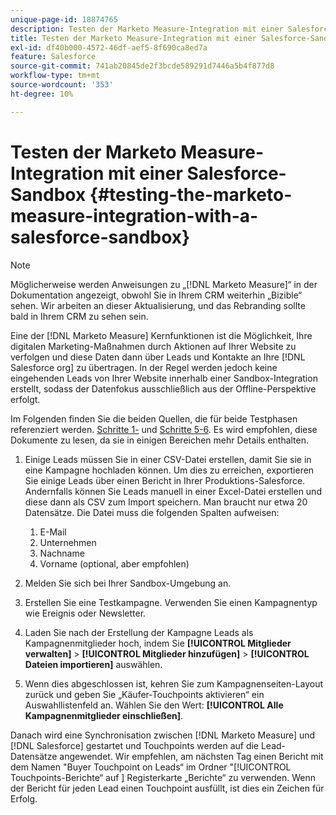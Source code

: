 ```yaml
---
unique-page-id: 18874765
description: Testen der Marketo Measure-Integration mit einer Salesforce-Sandbox - [!DNL Marketo Measure]
title: Testen der Marketo Measure-Integration mit einer Salesforce-Sandbox
exl-id: df40b000-4572-46df-aef5-8f690ca8ed7a
feature: Salesforce
source-git-commit: 741ab20845de2f3bcde589291d7446a5b4f877d8
workflow-type: tm+mt
source-wordcount: '353'
ht-degree: 10%

---
```


# Testen der Marketo Measure-Integration mit einer Salesforce-Sandbox {#testing-the-marketo-measure-integration-with-a-salesforce-sandbox}

>[!NOTE]
>
>Möglicherweise werden Anweisungen zu „[!DNL Marketo Measure]“ in der Dokumentation angezeigt, obwohl Sie in Ihrem CRM weiterhin „Bizible“ sehen. Wir arbeiten an dieser Aktualisierung, und das Rebranding sollte bald in Ihrem CRM zu sehen sein.

Eine der [!DNL Marketo Measure] Kernfunktionen ist die Möglichkeit, Ihre digitalen Marketing-Maßnahmen durch Aktionen auf Ihrer Website zu verfolgen und diese Daten dann über Leads und Kontakte an Ihre [!DNL Salesforce org] zu übertragen. In der Regel werden jedoch keine eingehenden Leads von Ihrer Website innerhalb einer Sandbox-Integration erstellt, sodass der Datenfokus ausschließlich aus der Offline-Perspektive erfolgt.

Im Folgenden finden Sie die beiden Quellen, die für beide Testphasen referenziert werden. [Schritte 1-](https://help.salesforce.com/s/articleView?id=lead_import_wizard.htm&amp;language=en_US&amp;type=5) und [Schritte 5-6](/help/channel-tracking-and-setup/offline-channels/legacy-processes/syncing-offline-campaigns.md). Es wird empfohlen, diese Dokumente zu lesen, da sie in einigen Bereichen mehr Details enthalten.

1. Einige Leads müssen Sie in einer CSV-Datei erstellen, damit Sie sie in eine Kampagne hochladen können. Um dies zu erreichen, exportieren Sie einige Leads über einen Bericht in Ihrer Produktions-Salesforce. Andernfalls können Sie Leads manuell in einer Excel-Datei erstellen und diese dann als CSV zum Import speichern. Man braucht nur etwa 20 Datensätze. Die Datei muss die folgenden Spalten aufweisen:

   1. E-Mail
   1. Unternehmen
   1. Nachname
   1. Vorname (optional, aber empfohlen)

1. Melden Sie sich bei Ihrer Sandbox-Umgebung an.
1. Erstellen Sie eine Testkampagne. Verwenden Sie einen Kampagnentyp wie Ereignis oder Newsletter.
1. Laden Sie nach der Erstellung der Kampagne Leads als Kampagnenmitglieder hoch, indem Sie **[!UICONTROL Mitglieder verwalten]** > **[!UICONTROL Mitglieder hinzufügen]** > **[!UICONTROL Dateien importieren]** auswählen.
1. Wenn dies abgeschlossen ist, kehren Sie zum Kampagnenseiten-Layout zurück und geben Sie „Käufer-Touchpoints aktivieren“ ein Auswahllistenfeld an. Wählen Sie den Wert: **[!UICONTROL Alle Kampagnenmitglieder einschließen]**.

Danach wird eine Synchronisation zwischen [!DNL Marketo Measure] und [!DNL Salesforce] gestartet und Touchpoints werden auf die Lead-Datensätze angewendet. Wir empfehlen, am nächsten Tag einen Bericht mit dem Namen &quot;Buyer Touchpoint on Leads“ im Ordner &quot;[!UICONTROL  Touchpoints-Berichte“ auf ] Registerkarte „Berichte“ zu verwenden. Wenn der Bericht für jeden Lead einen Touchpoint ausfüllt, ist dies ein Zeichen für Erfolg.
